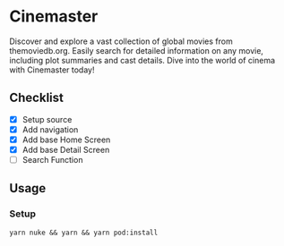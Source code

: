 # Cinemaster

Discover and explore a vast collection of global movies from themoviedb.org. Easily search for detailed information on any movie, including plot summaries and cast details. Dive into the world of cinema with Cinemaster today!

## Checklist 

- [x] Setup source
- [x] Add navigation
- [x] Add base Home Screen
- [x] Add base Detail Screen
- [ ] Search Function

## Usage
### Setup
```
yarn nuke && yarn && yarn pod:install
```
